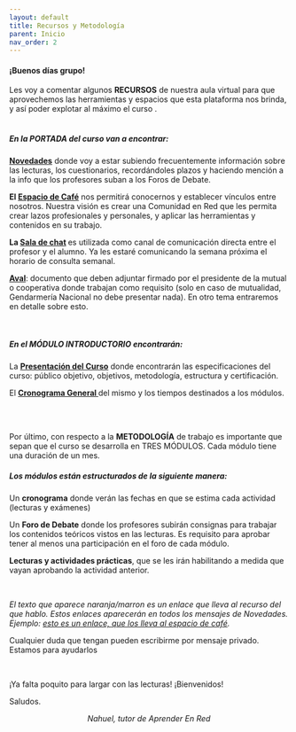 ```yaml
---
layout: default
title: Recursos y Metodología
parent: Inicio
nav_order: 2
---
```

<h4><b>¡Buenos días grupo!</b></h4>
<p>Les voy a comentar algunos <b>RECURSOS</b> de nuestra aula virtual para que aprovechemos las herramientas y espacios que esta plataforma nos brinda, y así poder explotar al máximo el curso .<br><br></p>
<h5>En la <b>PORTADA</b> del curso van a encontrar:</h5>
<p><a href="" target="_blank" rel="noreferrer noopener"><b>Novedades</b></a> donde voy a estar subiendo frecuentemente información sobre las lecturas, los cuestionarios, recordándoles plazos y haciendo mención a la info que los profesores suban a los Foros de Debate.</p>
<p><b>El <a href="" target="_blank" rel="noreferrer noopener">Espacio de Café</a></b> nos permitirá conocernos y establecer vínculos entre nosotros. Nuestra visión es crear una Comunidad en Red que les permita crear lazos profesionales y personales, y aplicar las herramientas y contenidos en su trabajo.</p>
<p><b>La <a href="" target="_blank" rel="noreferrer noopener">Sala de chat</a> </b>es utilizada como canal de comunicación directa entre el profesor y el alumno. Ya les estaré comunicando la semana próxima el horario de consulta semanal.</p>
<p><b><a href="" target="_blank" rel="noreferrer noopener">Aval</a></b>: documento que deben adjuntar firmado por el presidente de la mutual o cooperativa donde trabajan como requisito (solo en caso de mutualidad, Gendarmería Nacional no debe presentar nada). En otro tema entraremos en detalle sobre esto.</p>
<p><br></p>
<h5>En el <b>MÓDULO INTRODUCTORIO</b> encontrarán:&nbsp;</h5>
<p>La <b><a href="" target="_blank" rel="noreferrer noopener">Presentación del Curso</a></b> donde encontrarán las especificaciones del curso: público objetivo, objetivos, metodología, estructura y certificación.</p>
<p>El <b><a href="" target="_blank" rel="noreferrer noopener">Cronograma General </a></b>del mismo y los tiempos destinados a los módulos.</p>
<p><br><br></p>
<p>Por último, con respecto a la <b>METODOLOGÍA</b> de trabajo es importante que sepan que el curso se desarrolla en TRES MÓDULOS. Cada módulo tiene una duración de un mes.</p>
<h5>Los módulos están estructurados de la siguiente manera:</h5>
<p>Un <b>cronograma</b> donde verán las fechas en que se estima cada actividad (lecturas y exámenes)</p>
<p>Un <b>Foro de Debate</b> donde los profesores subirán consignas para trabajar los contenidos teóricos vistos en las lecturas. Es requisito para aprobar tener al menos una participación en el foro de cada módulo.</p>
<p><b>Lecturas y actividades prácticas</b>, que se les irán habilitando a medida que vayan aprobando la actividad anterior.</p>
<p><br></p>
<p><i>El texto que aparece naranja/marron es un enlace que lleva al recurso del que hablo. Estos enlaces aparecerán en todos los mensajes de Novedades. Ejemplo: <a href="" target="_blank" rel="noreferrer noopener">esto es un enlace, que los lleva al espacio de café</a>.</i></p>
<p>Cualquier duda que tengan pueden escribirme por mensaje privado. Estamos para ayudarlos</p>
<p><br></p>
<p>¡Ya falta poquito para largar con las lecturas! ¡Bienvenidos!</p>
<p>Saludos.</p>
<p style="text-align:center;"><i>Nahuel, tutor de Aprender En Red</i></p><p></p>
